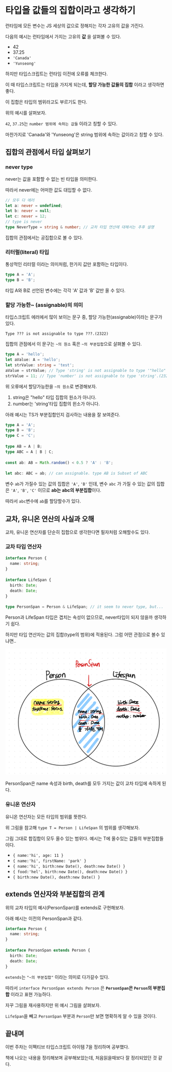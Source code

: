 # 타입을 값들의 집합이라고 생각하기

런타임에 모든 변수는 JS 세상의 값으로 정해지는 각자 고유의 값을 가진다.

다음의 예시는 런타임에서 가지는 고유의 **값** 을 살펴볼 수 있다.

- 42
- 37.25
- `'Canada'`
- `'Yunseong'`

하지만 타입스크립트는 런타임 이전에 오류를 체크한다.

이 때 타입스크립트는 타입을 가지게 되는데, **할당 가능한 값들의 집합** 이라고 생각하면 좋다.

이 집합은 타입의 범위라고도 부르기도 한다.

위의 예시를 살펴보자.

`42`, `37.25`는 `number 범위에 속하는 값들` 이라고 칭할 수 있다.

마찬가지로 'Canada'와 'Yunseong'은 string 범위에 속하는 값이라고 칭할 수 있다.

## 집합의 관점에서 타입 살펴보기

### never type

never는 값을 포함할 수 없는 빈 타입을 의미한다.

따라서 never에는 어떠한 값도 대입할 수 없다.

```typescript
// 모두 다 에러
let a: never = undefined;
let b: never = null;
let c: never = 12;
// type is never
type NeverType = string & number; // 교차 타입 연산에 대해서는 추후 설명
```

집합의 관점에서는 공집합으로 볼 수 있다.

### 리터럴(literal) 타입

통상적인 리터럴 이라는 의미처럼, 한가지 값만 포함하는 타입이다.

```typescript
type A = 'A';
type B = 'B';
```

타입 A와 B로 선언된 변수에는 각각 'A' 값과 'B' 값만 올 수 있다.

### 할당 가능한~ (assignable)의 의미

타입스크립트 에러에서 많이 보이는 문구 중, 할당 가능한(assignable)이라는 문구가 있다.

```
Type ??? is not assignable to type ???.(2322)
```

집합의 관점에서 이 문구는 `~의 원소` 혹은 `~의 부분집합`으로 살펴볼 수 있다.

```typescript
type A = 'hello';
let aValue: A = 'hello';
let strValue: string = 'test';
aValue = strValue; // Type 'string' is not assignable to type '"hello"'.(2322)
strValue = 11; // Type 'number' is not assignable to type 'string'.(2322)
```

위 오류에서 할당가능한을 `~의 원소`로 변경해보자.

1. string은 "hello" 타입 집합의 원소가 아니다.
2. number는 'string'타입 집합의 윈소가 아니다.

아래 예시는 TS가 부분집합인지 검사하는 내용을 잘 보여준다.

```typescript
type A = 'A';
type B = 'B';
type C = 'C';

type AB = A | B;
type ABC = A | B | C;

const ab: AB = Math.random() < 0.5 ? 'A' : 'B';

let abc: ABC = ab; // can assignable. type AB is Subset of ABC
```

변수 `ab`가 가질수 있는 값의 집합은 `'A'`, `'B'` 인데, 변수 `abc` 가 가질 수 있는 값의 집합은 `'A'`, `'B'`, `'C'` 이므로 **ab는 abc의 부분집합**이다.

따라서 `abc`변수에 `ab`를 할당할수가 있다.

## 교차, 유니온 연산의 사실과 오해

교차, 유니온 연산자를 단순히 집합으로 생각한다면 필자처럼 오해할수도 있다.

### 교차 타입 연산자

```typescript
interface Person {
  name: string;
}

interface LifeSpan {
  birth: Date;
  death: Date;
}

type PersonSpan = Person & LifeSpan; // it seem to never type, but...
```

Person과 LifeSpan 타입은 겹치는 속성이 없으므로, never타입이 되지 않을까 생각하기 쉽다.

하지만 타입 연산자는 값의 집합(type의 범위)에 적용된다. 그럼 어떤 관점으로 볼수 있냐면..

![](../yunseong/image/type_set_intersection.png)

PersonSpan은 name 속성과 birth, death를 모두 가지는 값이 교차 타입에 속하게 된다.

### 유니온 연산자

유니온 연산자는 모든 타입의 범위를 뜻한다.

위 그림을 참고해 `type T = Person | LifeSpan` 의 범위를 생각해보자.

그림 그대로 합집합이 모두 올수 있는 범위다. 예시는 T에 올수있는 값들의 부분집합들이다.

- `{ name:'hi', age: 11 }`
- `{ name:'hi', firstName: 'park' }`
- `{ name:'hi', birth:new Date(), death:new Date() }`
- `{ food:'hel', birth:new Date(), death:new Date() }`
- `{ birth:new Date(), death:new Date() }`

## extends 연산자와 부분집합의 관계

위의 교차 타입의 예시(PersonSpan)를 extends로 구현해보자.

아래 예시는 이전의 PersonSpan과 같다.

```typescript
interface Person {
  name: string;
}

interface PersonSpan extends Person {
  birth: Date;
  death: Date;
}
```

`extends`는 `"~의 부분집합"` 이라는 의미로 다가갈수 있다.

따라서 `interface PersonSpan extends Person` 은 **`PersonSpan`은 `Person`의 부분집합** 이라고 표현 가능하다.

자꾸 그림을 재사용하지만 위 예시 그림을 살펴보자.

`LifeSpan`을 빼고 `PersonSpan` 부분과 `Person`만 보면 명확하게 알 수 있을 것이다.

## 끝내며

이번 주차는 이펙티브 타입스크립트 아이템 7을 정리하며 공부했다.

책에 나오는 내용을 정리해보며 공부해보았는데, 처음읽을때보다 잘 정리되었던 것 같다.
